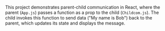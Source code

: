 This project demonstrates parent-child communication in React, where the parent (`App.js`) passes a function as a prop to the child (`Childcom.js`). The child invokes this function to send data ("My name is Bob") back to the parent, which updates its state and displays the message.
